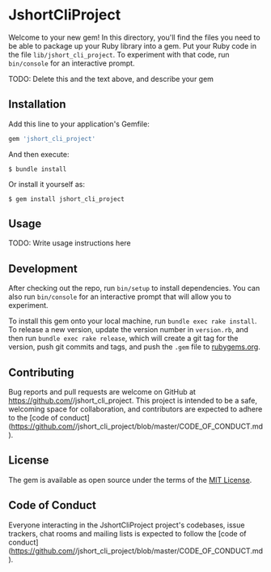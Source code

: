 # JshortCliProject

Welcome to your new gem! In this directory, you'll find the files you need to be able to package up your Ruby library into a gem. Put your Ruby code in the file `lib/jshort_cli_project`. To experiment with that code, run `bin/console` for an interactive prompt.

TODO: Delete this and the text above, and describe your gem

## Installation

Add this line to your application's Gemfile:

```ruby
gem 'jshort_cli_project'
```

And then execute:

    $ bundle install

Or install it yourself as:

    $ gem install jshort_cli_project

## Usage

TODO: Write usage instructions here

## Development

After checking out the repo, run `bin/setup` to install dependencies. You can also run `bin/console` for an interactive prompt that will allow you to experiment.

To install this gem onto your local machine, run `bundle exec rake install`. To release a new version, update the version number in `version.rb`, and then run `bundle exec rake release`, which will create a git tag for the version, push git commits and tags, and push the `.gem` file to [rubygems.org](https://rubygems.org).

## Contributing

Bug reports and pull requests are welcome on GitHub at https://github.com/<github username>/jshort_cli_project. This project is intended to be a safe, welcoming space for collaboration, and contributors are expected to adhere to the [code of conduct](https://github.com/<github username>/jshort_cli_project/blob/master/CODE_OF_CONDUCT.md).


## License

The gem is available as open source under the terms of the [MIT License](https://opensource.org/licenses/MIT).

## Code of Conduct

Everyone interacting in the JshortCliProject project's codebases, issue trackers, chat rooms and mailing lists is expected to follow the [code of conduct](https://github.com/<github username>/jshort_cli_project/blob/master/CODE_OF_CONDUCT.md).
